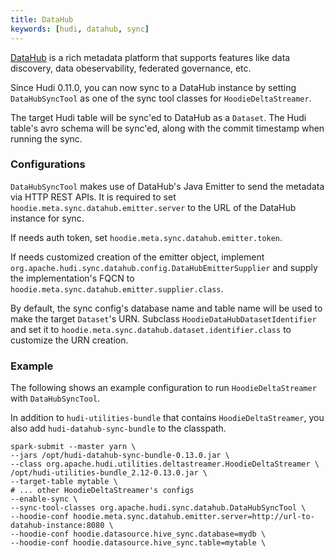 ```yaml
---
title: DataHub
keywords: [hudi, datahub, sync]
---
```


[DataHub](https://datahubproject.io/) is a rich metadata platform that supports features like data discovery, data
obeservability, federated governance, etc.

Since Hudi 0.11.0, you can now sync to a DataHub instance by setting `DataHubSyncTool` as one of the sync tool classes
for `HoodieDeltaStreamer`.

The target Hudi table will be sync'ed to DataHub as a `Dataset`. The Hudi table's avro schema will be sync'ed, along
with the commit timestamp when running the sync.

### Configurations

`DataHubSyncTool` makes use of DataHub's Java Emitter to send the metadata via HTTP REST APIs. It is required to
set `hoodie.meta.sync.datahub.emitter.server` to the URL of the DataHub instance for sync.

If needs auth token, set `hoodie.meta.sync.datahub.emitter.token`.

If needs customized creation of the emitter object,
implement `org.apache.hudi.sync.datahub.config.DataHubEmitterSupplier` and supply the implementation's FQCN
to `hoodie.meta.sync.datahub.emitter.supplier.class`.

By default, the sync config's database name and table name will be used to make the target `Dataset`'s URN.
Subclass `HoodieDataHubDatasetIdentifier` and set it to `hoodie.meta.sync.datahub.dataset.identifier.class` to customize
the URN creation.

### Example

The following shows an example configuration to run `HoodieDeltaStreamer` with `DataHubSyncTool`.

In addition to `hudi-utilities-bundle` that contains `HoodieDeltaStreamer`, you also add `hudi-datahub-sync-bundle` to
the classpath.

```shell
spark-submit --master yarn \
--jars /opt/hudi-datahub-sync-bundle-0.13.0.jar \
--class org.apache.hudi.utilities.deltastreamer.HoodieDeltaStreamer \
/opt/hudi-utilities-bundle_2.12-0.13.0.jar \
--target-table mytable \
# ... other HoodieDeltaStreamer's configs
--enable-sync \
--sync-tool-classes org.apache.hudi.sync.datahub.DataHubSyncTool \
--hoodie-conf hoodie.meta.sync.datahub.emitter.server=http://url-to-datahub-instance:8080 \
--hoodie-conf hoodie.datasource.hive_sync.database=mydb \
--hoodie-conf hoodie.datasource.hive_sync.table=mytable \
```

